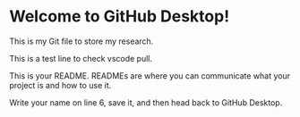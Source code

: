 # Welcome to GitHub Desktop!

This is my Git file to store my research.

This is a test line to check vscode pull.

This is your README. READMEs are where you can communicate what your project is and how to use it.

Write your name on line 6, save it, and then head back to GitHub Desktop.
